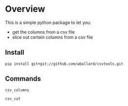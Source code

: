 # Overview
This is a simple python package to let you:
- get the columns from a csv file
- slice out certain columns from a csv file

## Install
`pip install git+git://github.com/wballard/csvtools.git`

## Commands
`csv_columns`

`csv_cut`

